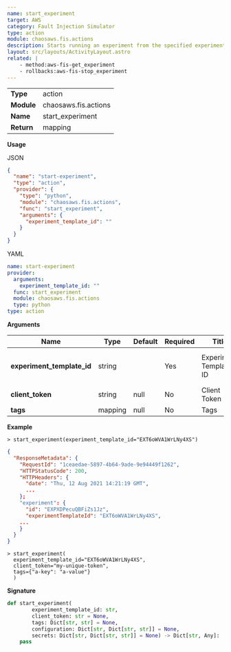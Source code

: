 ```yaml
---
name: start_experiment
target: AWS
category: Fault Injection Simulator
type: action
module: chaosaws.fis.actions
description: Starts running an experiment from the specified experiment template
layout: src/layouts/ActivityLayout.astro
related: |
    - method:aws-fis-get_experiment
    - rollbacks:aws-fis-stop_experiment
---
```


|            |                      |
| ---------- | -------------------- |
| **Type**   | action               |
| **Module** | chaosaws.fis.actions |
| **Name**   | start_experiment     |
| **Return** | mapping              |

**Usage**

JSON

```json
{
  "name": "start-experiment",
  "type": "action",
  "provider": {
    "type": "python",
    "module": "chaosaws.fis.actions",
    "func": "start_experiment",
    "arguments": {
      "experiment_template_id": ""
    }
  }
}
```

YAML

```yaml
name: start-experiment
provider:
  arguments:
    experiment_template_id: ""
  func: start_experiment
  module: chaosaws.fis.actions
  type: python
type: action
```

**Arguments**

| Name                       | Type    | Default | Required | Title                  | Description                        |
| -------------------------- | ------- | ------- | -------- | ---------------------- | ---------------------------------- |
| **experiment_template_id** | string  |         | Yes      | Experiment Template ID | FIS experiment template identifier |
| **client_token**           | string  | null    | No       | Client Token           |                                    |
| **tags**                   | mapping | null    | No       | Tags                   |                                    |

**Example**

```shell
> start_experiment(experiment_template_id="EXT6oWVA1WrLNy4XS")
```

```json
{
  "ResponseMetadata": {
    "RequestId": "1ceaedae-5897-4b64-9ade-9e94449f1262",
    "HTTPStatusCode": 200,
    "HTTPHeaders": {
      "date": "Thu, 12 Aug 2021 14:21:19 GMT",
      ...
    };
    "experiment": {
      "id": "EXPXDPecuQBFiZs1Jz",
      "experimentTemplateId": "EXT6oWVA1WrLNy4XS",
    ...
    }
  }
}
```

```shell
> start_experiment(
  experiment_template_id="EXT6oWVA1WrLNy4XS",
  client_token="my-unique-token",
  tags={"a-key": "a-value"}
  )
```

**Signature**

```python
def start_experiment(
        experiment_template_id: str,
        client_token: str = None,
        tags: Dict[str, str] = None,
        configuration: Dict[str, Dict[str, str]] = None,
        secrets: Dict[str, Dict[str, str]] = None) -> Dict[str, Any]:
    pass

```
